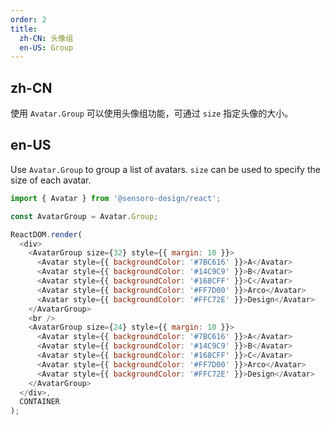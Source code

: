 ```yaml
---
order: 2
title:
  zh-CN: 头像组
  en-US: Group
---
```


## zh-CN

使用 `Avatar.Group` 可以使用头像组功能，可通过 `size` 指定头像的大小。

## en-US

Use `Avatar.Group` to group a list of avatars. `size` can be used to specify the size of each avatar.

```js
import { Avatar } from '@sensoro-design/react';

const AvatarGroup = Avatar.Group;

ReactDOM.render(
  <div>
    <AvatarGroup size={32} style={{ margin: 10 }}>
      <Avatar style={{ backgroundColor: '#7BC616' }}>A</Avatar>
      <Avatar style={{ backgroundColor: '#14C9C9' }}>B</Avatar>
      <Avatar style={{ backgroundColor: '#168CFF' }}>C</Avatar>
      <Avatar style={{ backgroundColor: '#FF7D00' }}>Arco</Avatar>
      <Avatar style={{ backgroundColor: '#FFC72E' }}>Design</Avatar>
    </AvatarGroup>
    <br />
    <AvatarGroup size={24} style={{ margin: 10 }}>
      <Avatar style={{ backgroundColor: '#7BC616' }}>A</Avatar>
      <Avatar style={{ backgroundColor: '#14C9C9' }}>B</Avatar>
      <Avatar style={{ backgroundColor: '#168CFF' }}>C</Avatar>
      <Avatar style={{ backgroundColor: '#FF7D00' }}>Arco</Avatar>
      <Avatar style={{ backgroundColor: '#FFC72E' }}>Design</Avatar>
    </AvatarGroup>
  </div>,
  CONTAINER
);
```
